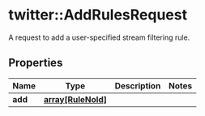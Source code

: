 # twitter::AddRulesRequest

A request to add a user-specified stream filtering rule.

## Properties
Name | Type | Description | Notes
------------ | ------------- | ------------- | -------------
**add** | [**array[RuleNoId]**](RuleNoId.md) |  | 


